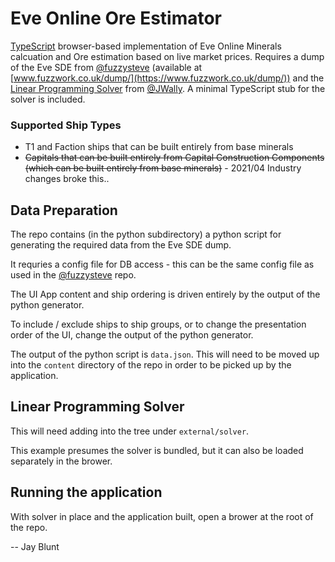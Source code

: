 # Eve Online Ore Estimator

[TypeScript](https://github.com/microsoft/TypeScript) browser-based implementation of Eve Online Minerals calcuation and Ore estimation based on live market prices.
Requires a dump of the Eve SDE from [@fuzzysteve](https://github.com/fuzzysteve/yamlloader) (available at [www.fuzzwork.co.uk/dump/](https://www.fuzzwork.co.uk/dump/)) and the [Linear Programming Solver](https://github.com/JWally/jsLPSolver) from [@JWally](https://github.com/JWally).
A minimal TypeScript stub for the solver is included.

### Supported Ship Types
- T1 and Faction ships that can be built entirely from base minerals
- ~~Capitals that can be built entirely from Capital Construction Components (which can be built entirely from base minerals)~~ - 2021/04 Industry changes broke this..

## Data Preparation

The repo contains (in the python subdirectory) a python script for generating the required data from the Eve SDE dump.

It requries a config file for DB access - this can be the same config file as used in the [@fuzzysteve](https://github.com/fuzzysteve/yamlloader) repo.

The UI App content and ship ordering is driven entirely by the output of the python generator. 

To include / exclude ships to ship groups, or to change the presentation order of the UI, change the output of the python generator.

The output of the python script is ```data.json```. This will need to be moved up into the ```content``` directory of the repo in order to be picked up by the application.

## Linear Programming Solver

This will need adding into the tree under ```external/solver```.

This example presumes the solver is bundled, but it can also be loaded separately in the brower.

## Running the application

With solver in place and the application built, open a brower at the root of the repo.

-- Jay Blunt

